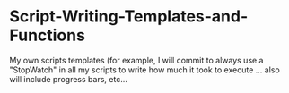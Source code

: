 # Script-Writing-Templates-and-Functions
My own scripts templates (for example, I will commit to always use a "StopWatch" in all my scripts to write how much it took to execute ... also will include progress bars, etc...
